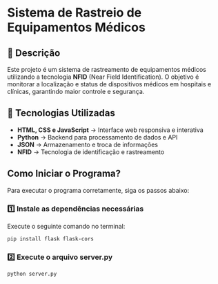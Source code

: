 # Sistema de Rastreio de Equipamentos Médicos

## 📌 Descrição
Este projeto é um sistema de rastreamento de equipamentos médicos utilizando a tecnologia **NFID** (Near Field Identification). O objetivo é monitorar a localização e status de dispositivos médicos em hospitais e clínicas, garantindo maior controle e segurança.

## 🚀 Tecnologias Utilizadas
- **HTML, CSS e JavaScript** → Interface web responsiva e interativa  
- **Python** → Backend para processamento de dados e API  
- **JSON** → Armazenamento e troca de informações  
- **NFID** → Tecnologia de identificação e rastreamento  

## Como Iniciar o Programa?

Para executar o programa corretamente, siga os passos abaixo:

### 1️⃣ Instale as dependências necessárias  
Execute o seguinte comando no terminal:  

```bash
pip install flask flask-cors
```
### 2️⃣ Execute o arquivo server.py

```bash
python server.py
```
